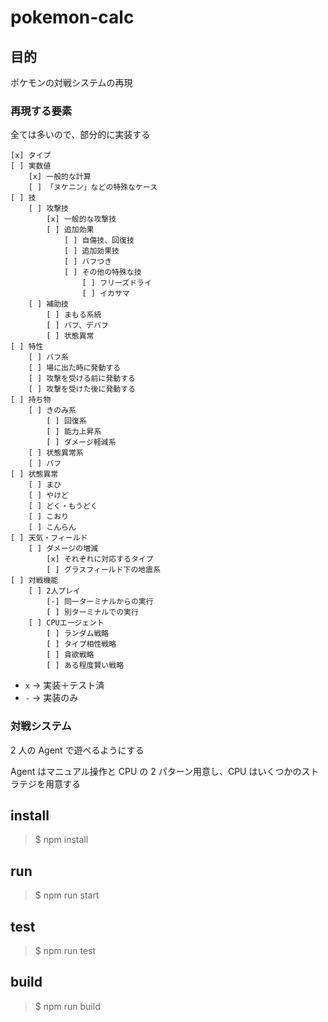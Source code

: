 # pokemon-calc

## 目的

ポケモンの対戦システムの再現

### 再現する要素

全ては多いので、部分的に実装する

```
[x] タイプ
[ ] 実数値
    [x] 一般的な計算
    [ ] 「ヌケニン」などの特殊なケース
[ ] 技
    [ ] 攻撃技
        [x] 一般的な攻撃技
        [ ] 追加効果
            [ ] 自傷技、回復技
            [ ] 追加効果技
            [ ] バフつき
            [ ] その他の特殊な技
                [ ] フリーズドライ
                [ ] イカサマ
    [ ] 補助技
        [ ] まもる系統
        [ ] バフ、デバフ
        [ ] 状態異常
[ ] 特性
    [ ] バフ系
    [ ] 場に出た時に発動する
    [ ] 攻撃を受ける前に発動する
    [ ] 攻撃を受けた後に発動する
[ ] 持ち物
    [ ] きのみ系
        [ ] 回復系
        [ ] 能力上昇系
        [ ] ダメージ軽減系
    [ ] 状態異常系
    [ ] バフ
[ ] 状態異常
    [ ] まひ
    [ ] やけど
    [ ] どく・もうどく
    [ ] こおり
    [ ] こんらん
[ ] 天気・フィールド
    [ ] ダメージの増減
        [x] それぞれに対応するタイプ
        [ ] グラスフィールド下の地震系
[ ] 対戦機能
    [ ] 2人プレイ
        [-] 同一ターミナルからの実行
        [ ] 別ターミナルでの実行
    [ ] CPUエージェント
        [ ] ランダム戦略
        [ ] タイプ相性戦略
        [ ] 貪欲戦略
        [ ] ある程度賢い戦略
```

- `x` → 実装＋テスト済
- `-` → 実装のみ

### 対戦システム

2 人の Agent で遊べるようにする

Agent はマニュアル操作と CPU の 2 パターン用意し、CPU はいくつかのストラテジを用意する

## install

> $ npm install

## run

> $ npm run start

## test

> $ npm run test

## build

> $ npm run build
